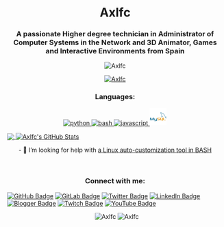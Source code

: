 <h1 align="center">Axlfc</h1>
<h3 align="center">A passionate Higher degree technician in Administrator of Computer Systems in the Network and 3D Animator, Games and Interactive Environments from Spain</h3>

<p align="center"> <img src="https://komarev.com/ghpvc/?username=Axlfc&label=Profile%20views&color=0e75b6&style=flat" alt="Axlfc" /> </p>

<p align="center"> <a href="https://github.com/ryo-ma/github-profile-trophy"><img src="https://github-profile-trophy.vercel.app/?username=Axlfc" alt="Axlfc" /></a> </p>
<h3 align="center">Languages:</h3>
<p align="center"> 
  <a href="https://www.python.org" target="_blank"> <img src="https://www.vectorlogo.zone/logos/python/python-icon.svg" alt="python" width="40" height="40"/> </a>
  <a href="https://www.gnu.org/software/bash/" target="_blank"> <img src="https://www.vectorlogo.zone/logos/gnu_bash/gnu_bash-icon.svg" alt="bash" width="40" height="40"/> </a> 
  <a href="https://www.javascript.com" target="_blank"> <img src="https://www.vectorlogo.zone/logos/javascript/javascript-icon.svg" alt="javascript" width="40" height="40"/> </a> 
  <a href="https://www.mysql.com/" target="_blank"> <img src="https://raw.githubusercontent.com/devicons/devicon/master/icons/mysql/mysql-original-wordmark.svg" alt="mysql" width="40" height="40"/> </a> 
</p>
<a href="https://github.com/Axlfc/Axlfc">
  <img height="200px" align="center" src="https://github-readme-stats.vercel.app/api/top-langs/?username=Axlfc&layout=compact&langs_count=10&hide=asp,php&title_color=ffffff&text_color=c9cacc&icon_color=2bbc8a&bg_color=1d1f21" />
</a>
<a href="https://github.com/Axlfc/Axlfc">
  <img height="200px" align="center" src="https://github-readme-stats.vercel.app/api?username=Axlfc&show_icons=true&line_height=27&count_private=true&title_color=ffffff&text_color=c9cacc&icon_color=2bbc8a&bg_color=1d1f21" alt="Axlfc's GitHub Stats" />
</a>

<p align="center">- 🤔 I’m looking for help with <a href="https://github.com/Axlfc/Linux-Auto-Customizer">a Linux auto-customization tool in BASH</a> </p>

<br>



<h3 align="center">Connect with me:</h3>
<p align="center">

[![GitHub Badge](https://img.shields.io/badge/GitHub-100000?style=for-the-badge&logo=github&logoColor=white)](https://github.com/Axlfc)
[![GitLab Badge](https://img.shields.io/badge/GitLab-330F63?style=for-the-badge&logo=gitlab&logoColor=white)](https://gitlab.com/Axlfc)
[![Twitter Badge](https://img.shields.io/badge/Twitter-1DA1F2?style=for-the-badge&logo=twitter&logoColor=white)](https://twitter.com/axelcurros)
[![LinkedIn Badge](https://img.shields.io/badge/LinkedIn-0077B5?style=for-the-badge&logo=linkedin&logoColor=white)](https://www.linkedin.com/in/axelcurros/)
[![Blogger Badge](https://img.shields.io/badge/Blogger-FF5722?style=for-the-badge&logo=blogger&logoColor=white)](https://Axlfc.blogspot.com/)
[![Twitch Badge](https://img.shields.io/badge/Twitch-9146FF?style=for-the-badge&logo=twitch&logoColor=white)](https://www.twitch.tv/axljuega)
[![YouTube Badge](https://img.shields.io/badge/YouTube-FF0000?style=for-the-badge&logo=youtube&logoColor=white)](https://www.youtube.com/c/axelaxel12)
</p>


<div align="center">&nbsp;

<img align="" src="https://github-readme-stats.vercel.app/api?username=Axlfc&show_icons=true&locale=en" width="600" height="400" alt="Axlfc">

<!-- <p align="right"> -->

<img align="" src="https://github-readme-streak-stats.herokuapp.com/?user=Axlfc" width="600" height="400" alt="Axlfc" />

<!-- </p> -->

</div>